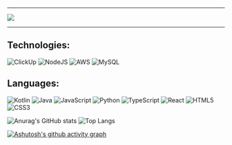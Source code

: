 <hr>
<img src="https://readme-typing-svg.herokuapp.com/?color=BD71FA&size=35&center=true&vCenter=true&width=1000&lines=Olá,+me+chamo+felipe+Souza+Panichi;Moro+em+São+Paulo,+SP;&https://git.io/typing-svg"/>
<hr>
<h2>Technologies:</h2>

  ![ClickUp](https://img.shields.io/badge/Clickup-%23ED8B00.svg?style=for-the-badge&logo=clickup&logoColor=white)
  ![NodeJS](https://img.shields.io/badge/node.js-6DA55F?style=for-the-badge&logo=node.js&logoColor=white)
  ![AWS](https://img.shields.io/badge/AWS-%23FF9900.svg?style=for-the-badge&logo=amazon-aws&logoColor=white)
  ![MySQL](https://img.shields.io/badge/mysql-4479A1.svg?style=for-the-badge&logo=mysql&logoColor=white)
  
<h2>Languages:</h2>

![Kotlin](https://img.shields.io/badge/kotlin-%23ED8B00.svg?style=for-the-badge&logo=kotlin&logoColor=16FF00)
![Java](https://img.shields.io/badge/java-%23ED8B00.svg?style=for-the-badge&logo=openjdk&logoColor=16FF00)
![JavaScript](https://img.shields.io/badge/javascript-%23323330.svg?style=for-the-badge&logo=javascript&logoColor=16FF00)
![Python](https://img.shields.io/badge/python-3670A0?style=for-the-badge&logo=python&logoColor=16FF00)
![TypeScript](https://img.shields.io/badge/typescript-%23007ACC.svg?style=for-the-badge&logo=typescript&logoColor=16FF00)
![React](https://img.shields.io/badge/react-%23007ACC.svg?style=for-the-badge&logo=typescript&logoColor=16FF00)
![HTML5](https://img.shields.io/badge/html5-%23E34F26.svg?style=for-the-badge&logo=html5&logoColor=16FF00)
![CSS3](https://img.shields.io/badge/css3-%231572B6.svg?style=for-the-badge&logo=css3&logoColor=16FF00)


![Anurag's GitHub stats](https://github-readme-stats.vercel.app/api?username=Felipe&size=compact&bg_color=0d1117&border_color=16FF00&title_color=16FF00&text_color=16FF00) ![Top Langs](https://github-readme-stats-git-masterrstaa-rickstaa.vercel.app/api/top-langs/?username=Felipeg&layout=compact&bg_color=0d1117&border_color=16FF00&title_color=16FF00&text_color=16FF00) 

[![Ashutosh's github activity graph](https://github-readme-activity-graph.vercel.app/graph?username=Felipeg&bg=compact&bg_color=0d1117&border_color=16FF00&title_color=16FF00&text_color=16FF00_border=true)](https://github.com/ashutosh00710/github-readme-activity-graph)
